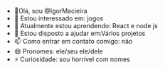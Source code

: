 - 👋Olá, sou @IgorMacieira
- 👀 Estou interessado em: jogos
- 🌱 Atualmente estou aprendendo: React e node js
- 💞️ Estou disposto a ajudar em:Vários projetos
- 📫 Como entrar em contato comigo: não
- 😄 Pronomes: ele/seu ele/dele
- ⚡ Curiosidade: sou horrível com nomes
<!---
IgorMacieira/IgorMacieira is a ✨ special ✨ repository because its `README.md` (this file) appears on your GitHub profile.
You can click the Preview link to take a look at your changes.
--->

